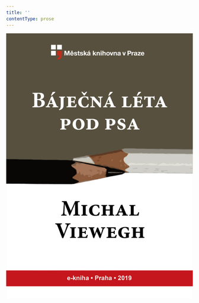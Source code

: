 ```yaml
---
title: ''
contentType: prose
---
```


<section>

![obalka_bajecna_leta_pod_psa.jpg](./resources/obalka_bajecna_leta_s_k_fmt.png)

</section>
